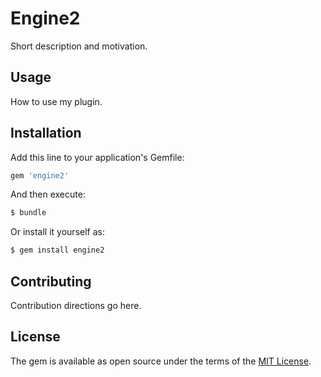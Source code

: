# Engine2
Short description and motivation.

## Usage
How to use my plugin.

## Installation
Add this line to your application's Gemfile:

```ruby
gem 'engine2'
```

And then execute:
```bash
$ bundle
```

Or install it yourself as:
```bash
$ gem install engine2
```

## Contributing
Contribution directions go here.

## License
The gem is available as open source under the terms of the [MIT License](https://opensource.org/licenses/MIT).

